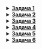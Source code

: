 <details>
  <summary><b><u>Задача 1</u></b></summary>
 Напишете функция, която приема цяло число и връща модула му.

*Вход: 4, Изход: 4*

*Вход: -4, Изход: 4*

*Вход: 5 4 3 0 Изход: 12*
</details>
<details>
  <summary><b><u>Задача 2</u></b></summary>
 Напишете функция, която приема 4 цели числа - координати на 2 точки. Функцията да връща разстоянието между тези точки. 

*Вход: 1 1 4  3, Изход: 3,605*
</details>
<details>
  <summary><b><u>Задача 3</u></b></summary>
Напишете функция, която приема 6 целочислени координати (3 точки) и връща обиколката на триъгълника по тези точки.

*Вход: 1 1 4 7 0 10, Изход: 20.764*
</details>
<details>
  <summary><b><u>Задача 4</u></b></summary>
Да се напише функция, която приема три естествени числа a и b и k отпечатва всички числа в интервата [a...b], които имат точно k различни прости делители.
*Вход: 19 32 3, Изход: 20 30*
*Вход: 19 32 1, Изход: 19 23 29 31*
</details>
<details>
  <summary><b><u>Задача 5</u></b></summary>
Да се напише функция, която приема естествено число n и отпечатва всички двойки <a,b>, такива че a и b са прости и a + b = n.
</details>
  <details>
   <summary><b><u>Задача 6</u></b></summary>
Да се напише функция, която приема две естествени числа a и b и отпечава всички числа k и интервала [a,b], такива че k = x^y (за някои ест. числа x и y)
*Вход: 15 30, Изход:  16 25 27*   , защото (4^2,  5^2, 3^3)
</details>
